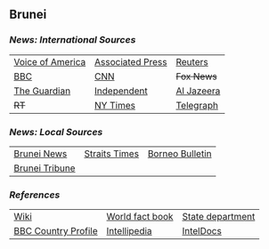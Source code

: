 ## Brunei ##

### _News: International Sources_ ###
|   |   |   |
| --- | --- | --- |
| [Voice of America](https://www.voanews.com/search?search_api_fulltext=Brunei&type=1&sort_by=publication_time) | [Associated Press](https://apnews.com/Brunei) | [Reuters](https://www.reuters.com/places/Brunei) |
| [BBC](https://www.bbc.com/news/topics/cmj34zmwxzlt/brunei) | [CNN](https://www.cnn.com/search/?q=Brunei&size=10&type=article) | ~~Fox News~~ |
| [The Guardian](https://www.theguardian.com/world/Brunei)  | [Independent](https://www.independent.co.uk/topic/Brunei) | [Al Jazeera](https://www.aljazeera.com/topics/country/brunei.html) |
| ~~RT~~ | [NY Times](https://www.nytimes.com/section/world/Brunei) | [Telegraph](https://www.telegraph.co.uk/Brunei/) |

### _News: Local Sources_ ###
|   |   |   |
| --- | --- | --- |
| [Brunei News](https://www.bruneinews.net/) | [Straits Times](https://www.straitstimes.com/tags/brunei) | [Borneo Bulletin](https://borneobulletin.com.bn/) |
| [Brunei Tribune](https://www.bruneitribune.com/) |  |  |


### _References_ ###
|   |   |   |
| --- | --- | --- |
| [Wiki](https://en.wikipedia.org/wiki/Brunei) | [World fact book](https://www.cia.gov/library/publications/the-world-factbook/geos/bx.html) | [State department](https://www.state.gov/countries-areas/brunei/) |
| [BBC Country Profile](https://www.bbc.com/news/world-asia-pacific-12990058) | [Intellipedia](https://intellipedia.intelink.gov/wiki/Brunei) | [IntelDocs](https://inteldocs.intelink.gov/search/folder?q=Brunei) |
